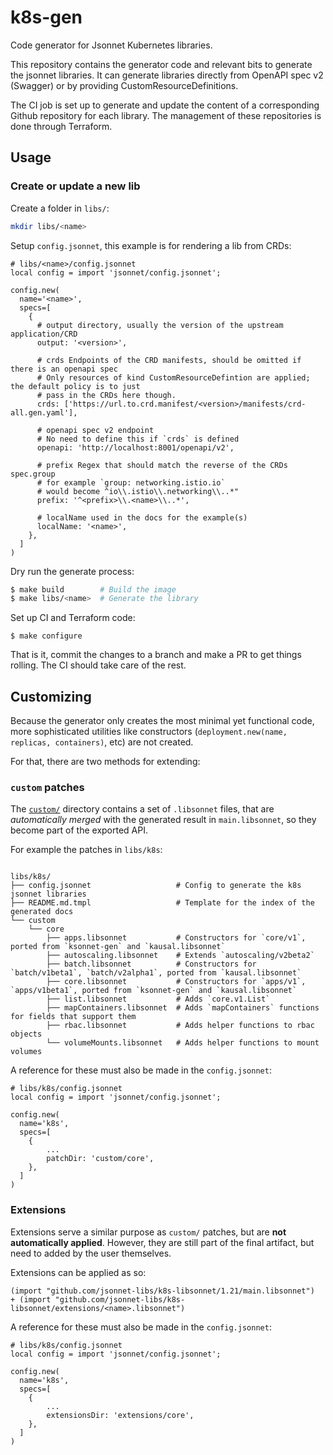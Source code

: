 # k8s-gen

Code generator for Jsonnet Kubernetes libraries.

This repository contains the generator code and relevant bits to generate the jsonnet
libraries. It can generate libraries directly from OpenAPI spec v2 (Swagger) or by
providing CustomResourceDefinitions.

The CI job is set up to generate and update the content of a corresponding Github
repository for each library. The management of these repositories is done through
Terraform.

## Usage

### Create or update a new lib

Create a folder in `libs/`:

```bash
mkdir libs/<name>
```

Setup `config.jsonnet`, this example is for rendering a lib from CRDs:

```jsonnet
# libs/<name>/config.jsonnet
local config = import 'jsonnet/config.jsonnet';

config.new(
  name='<name>',
  specs=[
    {
      # output directory, usually the version of the upstream application/CRD
      output: '<version>',

      # crds Endpoints of the CRD manifests, should be omitted if there is an openapi spec
      # Only resources of kind CustomResourceDefintion are applied; the default policy is to just
      # pass in the CRDs here though.
      crds: ['https://url.to.crd.manifest/<version>/manifests/crd-all.gen.yaml'],

      # openapi spec v2 endpoint
      # No need to define this if `crds` is defined
      openapi: 'http://localhost:8001/openapi/v2',

      # prefix Regex that should match the reverse of the CRDs spec.group
      # for example `group: networking.istio.io`
      # would become ^io\\.istio\\.networking\\..*"
      prefix: '^<prefix>\\.<name>\\..*',

      # localName used in the docs for the example(s)
      localName: '<name>',
    },
  ]
)
```

Dry run the generate process:

```bash
$ make build        # Build the image
$ make libs/<name>  # Generate the library
```

Set up CI and Terraform code:

```
$ make configure
```

That is it, commit the changes to a branch and make a PR to get things rolling. The CI
should take care of the rest.


## Customizing

Because the generator only creates the most minimal yet functional code, more
sophisticated utilities like constructors (`deployment.new(name, replicas,
containers)`, etc) are not created.

For that, there are two methods for extending:

### `custom` patches

The [`custom/`](https://github.com/jsonnet-libs/k8s/tree/master/libs/k8s/custom)
directory contains a set of `.libsonnet` files, that are _automatically merged_
with the generated result in `main.libsonnet`, so they become part of the
exported API.

For example the patches in `libs/k8s`:

```

libs/k8s/
├── config.jsonnet                   # Config to generate the k8s jsonnet libraries
├── README.md.tmpl                   # Template for the index of the generated docs
└── custom
    └── core
        ├── apps.libsonnet           # Constructors for `core/v1`, ported from `ksonnet-gen` and `kausal.libsonnet`
        ├── autoscaling.libsonnet    # Extends `autoscaling/v2beta2`
        ├── batch.libsonnet          # Constructors for `batch/v1beta1`, `batch/v2alpha1`, ported from `kausal.libsonnet`
        ├── core.libsonnet           # Constructors for `apps/v1`, `apps/v1beta1`, ported from `ksonnet-gen` and `kausal.libsonnet`
        ├── list.libsonnet           # Adds `core.v1.List`
        ├── mapContainers.libsonnet  # Adds `mapContainers` functions for fields that support them
        ├── rbac.libsonnet           # Adds helper functions to rbac objects
        └── volumeMounts.libsonnet   # Adds helper functions to mount volumes
```

A reference for these must also be made in the `config.jsonnet`:

```jsonnet
# libs/k8s/config.jsonnet
local config = import 'jsonnet/config.jsonnet';

config.new(
  name='k8s',
  specs=[
    {
        ...
        patchDir: 'custom/core',
    },
  ]
)
```

### Extensions

Extensions serve a similar purpose as `custom/` patches, but are **not
automatically applied**. However, they are still part of the final artifact, but
need to added by the user themselves.

Extensions can be applied as so:

```jsonnet
(import "github.com/jsonnet-libs/k8s-libsonnet/1.21/main.libsonnet")
+ (import "github.com/jsonnet-libs/k8s-libsonnet/extensions/<name>.libsonnet")
```

A reference for these must also be made in the `config.jsonnet`:

```jsonnet
# libs/k8s/config.jsonnet
local config = import 'jsonnet/config.jsonnet';

config.new(
  name='k8s',
  specs=[
    {
        ...
        extensionsDir: 'extensions/core',
    },
  ]
)
```
